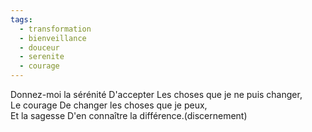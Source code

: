 ```yaml
---
tags:
  - transformation
  - bienveillance
  - douceur
  - serenite
  - courage
---
```


Donnez-moi la sérénité D'accepter Les choses que je ne puis changer,  
Le courage De changer les choses que je peux,  
Et la sagesse D'en connaître la différence.(discernement)